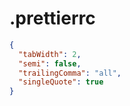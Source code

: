 # .prettierrc

```json
{
  "tabWidth": 2,
  "semi": false,
  "trailingComma": "all",
  "singleQuote": true
}
```
